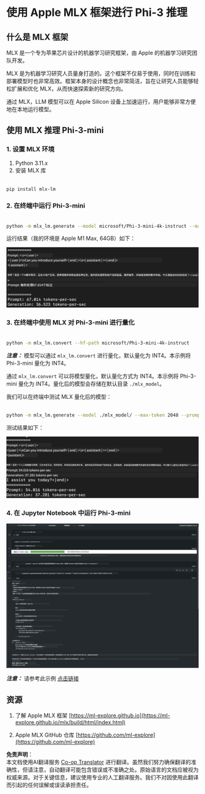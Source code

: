 <!--
CO_OP_TRANSLATOR_METADATA:
{
  "original_hash": "700b9a537ce4426de5a7ccfa8e96e581",
  "translation_date": "2025-04-03T06:56:08+00:00",
  "source_file": "md\\01.Introduction\\03\\MLX_Inference.md",
  "language_code": "zh"
}
-->
# **使用 Apple MLX 框架进行 Phi-3 推理**

## **什么是 MLX 框架**

MLX 是一个专为苹果芯片设计的机器学习研究框架，由 Apple 的机器学习研究团队开发。

MLX 是为机器学习研究人员量身打造的。这个框架不仅易于使用，同时在训练和部署模型时也非常高效。框架本身的设计概念也非常简洁，旨在让研究人员能够轻松扩展和优化 MLX，从而快速探索新的研究方向。

通过 MLX，LLM 模型可以在 Apple Silicon 设备上加速运行，用户能够非常方便地在本地运行模型。

## **使用 MLX 推理 Phi-3-mini**

### **1. 设置 MLX 环境**

1. Python 3.11.x  
2. 安装 MLX 库  

```bash

pip install mlx-lm

```

### **2. 在终端中运行 Phi-3-mini**

```bash

python -m mlx_lm.generate --model microsoft/Phi-3-mini-4k-instruct --max-token 2048 --prompt  "<|user|>\nCan you introduce yourself<|end|>\n<|assistant|>"

```

运行结果（我的环境是 Apple M1 Max, 64GB）如下：

![Terminal](../../../../../translated_images/01.0d0f100b646a4e4c4f1cd36c1a05727cd27f1e696ed642c06cf6e2c9bbf425a4.zh.png)

### **3. 在终端中使用 MLX 对 Phi-3-mini 进行量化**

```bash

python -m mlx_lm.convert --hf-path microsoft/Phi-3-mini-4k-instruct

```

***注意：*** 模型可以通过 `mlx_lm.convert` 进行量化，默认量化为 INT4。本示例将 Phi-3-mini 量化为 INT4。

通过 `mlx_lm.convert` 可以将模型量化，默认量化方式为 INT4。本示例将 Phi-3-mini 量化为 INT4。量化后的模型会存储在默认目录 `./mlx_model`。

我们可以在终端中测试 MLX 量化后的模型：

```bash

python -m mlx_lm.generate --model ./mlx_model/ --max-token 2048 --prompt  "<|user|>\nCan you introduce yourself<|end|>\n<|assistant|>"

```

测试结果如下：

![INT4](../../../../../translated_images/02.04e0be1f18a90a58ad47e0c9d9084ac94d0f1a8c02fa707d04dd2dfc7e9117c6.zh.png)

### **4. 在 Jupyter Notebook 中运行 Phi-3-mini**

![Notebook](../../../../../translated_images/03.0cf0092fe143357656bb5a7bc6427c41d8528d772d38a82d0b2693e2a3eeb16e.zh.png)

***注意：*** 请参考此示例 [点击链接](../../../../../code/03.Inference/MLX/MLX_DEMO.ipynb)

## **资源**

1. 了解 Apple MLX 框架 [https://ml-explore.github.io](https://ml-explore.github.io/mlx/build/html/index.html)

2. Apple MLX GitHub 仓库 [https://github.com/ml-explore](https://github.com/ml-explore)

**免责声明**：  
本文档使用AI翻译服务 [Co-op Translator](https://github.com/Azure/co-op-translator) 进行翻译。虽然我们努力确保翻译的准确性，但请注意，自动翻译可能包含错误或不准确之处。原始语言的文档应被视为权威来源。对于关键信息，建议使用专业的人工翻译服务。我们不对因使用此翻译而引起的任何误解或误读承担责任。